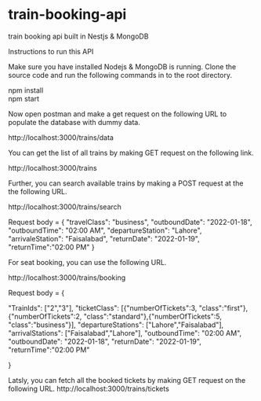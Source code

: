 # train-booking-api
train booking api built in Nestjs &amp;  MongoDB

Instructions to run this API

Make sure you have installed Nodejs & MongoDB is running. Clone the source code and run the following commands in to the root directory.

npm install  <br />
npm start

Now open postman and make a get request on the following URL to populate the database with dummy data.

http://localhost:3000/trains/data

You can get the list of all trains by making GET request on the following link.

http://localhost:3000/trains

Further, you can search available trains by making a POST request at the the following URL. 

http://localhost:3000/trains/search

Request body = {
  "travelClass": "business",
  "outboundDate": "2022-01-18",
  "outboundTime": "02:00 AM",
  "departureStation": "Lahore",
  "arrivaleStation": "Faisalabad",
  "returnDate": "2022-01-19",
  "returnTime":"02:00 PM"
}


For seat booking, you can use the following URL. 

http://localhost:3000/trains/booking

Request body = {

  "TrainIds": ["2","3"],
  "ticketClass": [{"numberOfTickets":3, "class":"first"},{"numberOfTickets":2, "class":"standard"},{"numberOfTickets":5,         "class":"business"}],
  "departureStations": ["Lahore","Faisalabad"],
  "arrivalStations": ["Faisalabad","Lahore"],
  "outboundTime": "02:00 AM",
  "outboundDate": "2022-01-18",
  "returnDate": "2022-01-19",
  "returnTime":"02:00 PM"
  
}

Latsly, you can fetch all the booked tickets by making GET request on the following URL. 
http://localhost:3000/trains/tickets


